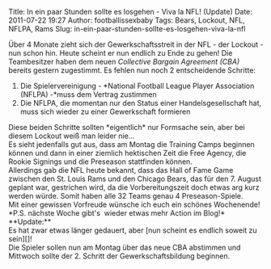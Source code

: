 Title: In ein paar Stunden sollte es losgehen - Viva la NFL! (Update)
Date: 2011-07-22 19:27
Author: footballissexbaby
Tags: Bears, Lockout, NFL, NFLPA, Rams
Slug: in-ein-paar-stunden-sollte-es-losgehen-viva-la-nfl

Über 4 Monate zieht sich der Gewerkschaftsstreit in der NFL - der
Lockout - nun schon hin. Heute scheint er nun endlich zu Ende zu gehen!
Die Teambesitzer haben dem neuen *Collective Bargain Agreement (CBA)*
bereits gestern zugestimmt. Es fehlen nun noch 2 entscheidende Schritte:

1.  Die Spielervereinigung - *National Football League Player
    Association (NFLPA) -*muss dem Vertrag zustimmen
2.  Die NFLPA, die momentan nur den Status einer Handelsgesellschaft
    hat, muss sich wieder zu einer Gewerkschaft formieren

<div>
Diese beiden Schritte sollten *eigentlich* nur Formsache sein, aber bei
diesem Lockout weiß man leider nie...

</div>
<div>
Es sieht jedenfalls gut aus, dass am Montag die Training Camps beginnen
können und dann in einer ziemlich hektischen Zeit die Free Agency, die
Rookie Signings und die Preseason stattfinden können.

</div>
<div>
Allerdings gab die NFL heute bekannt, dass das Hall of Fame Game
zwischen den St. Louis Rams und den Chicago Bears, das für den 7. August
geplant war, gestrichen wird, da die Vorbereitungszeit doch etwas arg
kurz werden würde. Somit haben alle 32 Teams genau 4 Preseason-Spiele.

</div>
<div>
Mit einer gewissen Vorfreude wünsche ich euch ein schönes Wochenende!

</div>
<div>
*P.S. nächste Woche gibt's  wieder etwas mehr Action im Blog!*

</div>
<div>
</div>
<div>
**Update:**

</div>
<div>
Es hat zwar etwas länger gedauert, aber [nun scheint es endlich soweit
zu sein][]!

</div>
<div>
Die Spieler sollen nun am Montag über das neue CBA abstimmen und
Mittwoch sollte der 2. Schritt der Gewerkschaftsbildung beginnen.

</div>
 

  [nun scheint es endlich soweit zu sein]: http://espn.go.com/nfl/story/_/id/6797238/2011-nfl-lockout-owners-players-come-deal-all-points-sources-say
